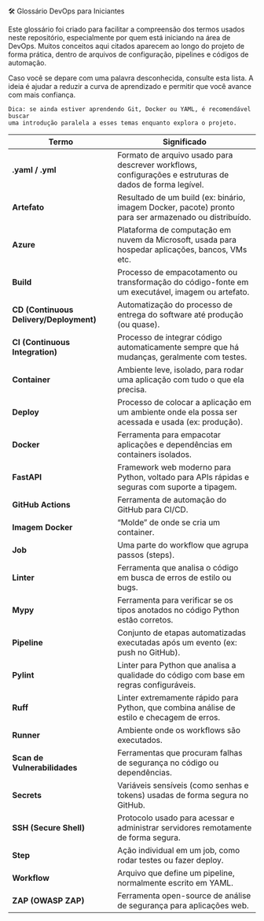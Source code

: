 🛠️ Glossário DevOps para Iniciantes

Este glossário foi criado para facilitar a compreensão dos termos usados neste repositório, especialmente por quem está iniciando na área de DevOps. Muitos conceitos aqui citados aparecem ao longo do projeto de forma prática, dentro de arquivos de configuração, pipelines e códigos de automação.

Caso você se depare com uma palavra desconhecida, consulte esta lista. A ideia é ajudar a reduzir a curva de aprendizado e permitir que você avance com mais confiança.

    Dica: se ainda estiver aprendendo Git, Docker ou YAML, é recomendável buscar
    uma introdução paralela a esses temas enquanto explora o projeto.

| Termo                                   | Significado                                                                                              |
| --------------------------------------- | -------------------------------------------------------------------------------------------------------- |
| **.yaml / .yml**                        | Formato de arquivo usado para descrever workflows, configurações e estruturas de dados de forma legível. |
| **Artefato**                            | Resultado de um build (ex: binário, imagem Docker, pacote) pronto para ser armazenado ou distribuído.    |
| **Azure**                               | Plataforma de computação em nuvem da Microsoft, usada para hospedar aplicações, bancos, VMs etc.         |
| **Build**                               | Processo de empacotamento ou transformação do código-fonte em um executável, imagem ou artefato.         |
| **CD (Continuous Delivery/Deployment)** | Automatização do processo de entrega do software até produção (ou quase).                                |
| **CI (Continuous Integration)**         | Processo de integrar código automaticamente sempre que há mudanças, geralmente com testes.               |
| **Container**                           | Ambiente leve, isolado, para rodar uma aplicação com tudo o que ela precisa.                             |
| **Deploy**                              | Processo de colocar a aplicação em um ambiente onde ela possa ser acessada e usada (ex: produção).       |
| **Docker**                              | Ferramenta para empacotar aplicações e dependências em containers isolados.                              |
| **FastAPI**                             | Framework web moderno para Python, voltado para APIs rápidas e seguras com suporte a tipagem.            |
| **GitHub Actions**                      | Ferramenta de automação do GitHub para CI/CD.                                                            |
| **Imagem Docker**                       | “Molde” de onde se cria um container.                                                                    |
| **Job**                                 | Uma parte do workflow que agrupa passos (steps).                                                         |
| **Linter**                              | Ferramenta que analisa o código em busca de erros de estilo ou bugs.                                     |
| **Mypy**                                | Ferramenta para verificar se os tipos anotados no código Python estão corretos.                          |
| **Pipeline**                            | Conjunto de etapas automatizadas executadas após um evento (ex: push no GitHub).                         |
| **Pylint**                              | Linter para Python que analisa a qualidade do código com base em regras configuráveis.                   |
| **Ruff**                                | Linter extremamente rápido para Python, que combina análise de estilo e checagem de erros.               |
| **Runner**                              | Ambiente onde os workflows são executados.                                                               |
| **Scan de Vulnerabilidades**            | Ferramentas que procuram falhas de segurança no código ou dependências.                                  |
| **Secrets**                             | Variáveis sensíveis (como senhas e tokens) usadas de forma segura no GitHub.                             |
| **SSH (Secure Shell)**                  | Protocolo usado para acessar e administrar servidores remotamente de forma segura.                       |
| **Step**                                | Ação individual em um job, como rodar testes ou fazer deploy.                                            |
| **Workflow**                            | Arquivo que define um pipeline, normalmente escrito em YAML.                                             |
| **ZAP (OWASP ZAP)**                     | Ferramenta open-source de análise de segurança para aplicações web.                                      |
